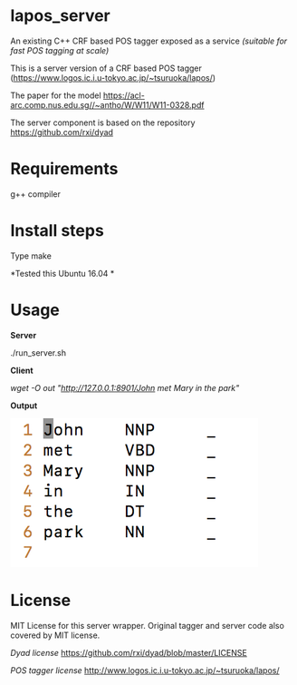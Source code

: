 # lapos_server
An existing C++ CRF based POS tagger exposed as a service *(suitable for fast POS tagging at scale)*

This is a server version of a CRF based POS tagger (https://www.logos.ic.i.u-tokyo.ac.jp/~tsuruoka/lapos/)

The paper for the model https://acl-arc.comp.nus.edu.sg//~antho/W/W11/W11-0328.pdf

The server component is based on the repository https://github.com/rxi/dyad

# Requirements

g++ compiler

# Install steps

Type make

*Tested this Ubuntu 16.04 *

# Usage

**Server**

./run_server.sh

**Client**

*wget -O out "http://127.0.0.1:8901/John met Mary in the park"*

**Output**

![wget output](pos_output.png)


# License

MIT License for this server wrapper. Original tagger and server code also covered by MIT license.

*Dyad license*
https://github.com/rxi/dyad/blob/master/LICENSE

*POS tagger license*
http://www.logos.ic.i.u-tokyo.ac.jp/~tsuruoka/lapos/ 
